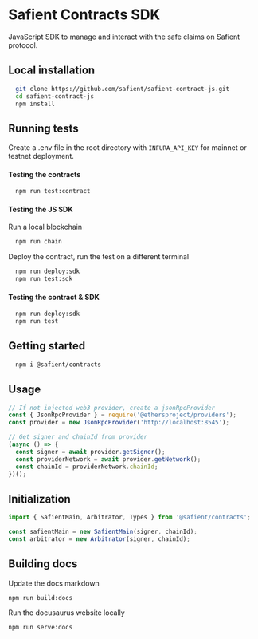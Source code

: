 # Safient Contracts SDK

JavaScript SDK to manage and interact with the safe claims on Safient protocol.

## Local installation

```bash
  git clone https://github.com/safient/safient-contract-js.git
  cd safient-contract-js
  npm install
```

## Running tests

Create a .env file in the root directory with `INFURA_API_KEY` for mainnet or testnet deployment.

#### Testing the contracts

```bash
  npm run test:contract
```

#### Testing the JS SDK

Run a local blockchain

```bash
  npm run chain
```

Deploy the contract, run the test on a different terminal

```bash
  npm run deploy:sdk
  npm run test:sdk
```

#### Testing the contract & SDK

```bash
  npm run deploy:sdk
  npm run test
```

## Getting started

```bash
  npm i @safient/contracts
```

## Usage

```javascript
// If not injected web3 provider, create a jsonRpcProvider
const { JsonRpcProvider } = require('@ethersproject/providers');
const provider = new JsonRpcProvider('http://localhost:8545');

// Get signer and chainId from provider
(async () => {
  const signer = await provider.getSigner();
  const providerNetwork = await provider.getNetwork();
  const chainId = providerNetwork.chainId;
})();
```

## Initialization

```javascript
import { SafientMain, Arbitrator, Types } from '@safient/contracts';

const safientMain = new SafientMain(signer, chainId);
const arbitrator = new Arbitrator(signer, chainId);
```

## Building docs

Update the docs markdown

```
npm run build:docs
```

Run the docusaurus website locally

```
npm run serve:docs
```
